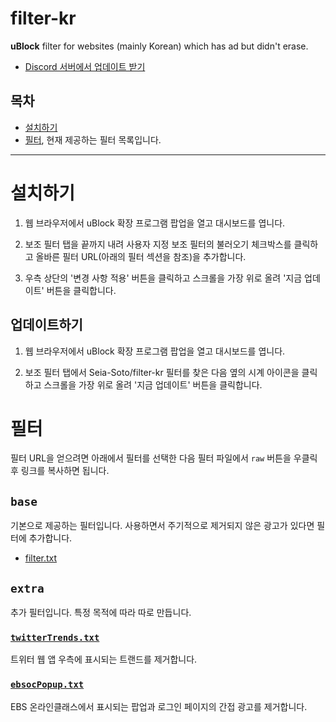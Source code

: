 # filter-kr

**uBlock** filter for websites (mainly Korean) which has ad but didn't erase.

- [Discord 서버에서 업데이트 받기](https://discordapp.com/invite/vAEBXWY)

## 목차

- [설치하기](#설치하기)
- [필터](#필터), 현재 제공하는 필터 목록입니다.

----

# 설치하기

1. 웹 브라우저에서 uBlock 확장 프로그램 팝업을 열고 대시보드를 엽니다.

2. 보조 필터 탭을 끝까지 내려 사용자 지정 보조 필터의 불러오기 체크박스를 클릭하고 올바른 필터 URL(아래의 필터 섹션을 참조)을 추가합니다.

3. 우측 상단의 '변경 사항 적용' 버튼을 클릭하고 스크롤을 가장 위로 올려 '지금 업데이트' 버튼을 클릭합니다.

## 업데이트하기

1. 웹 브라우저에서 uBlock 확장 프로그램 팝업을 열고 대시보드를 엽니다.

2. 보조 필터 탭에서 Seia-Soto/filter-kr 필터를 찾은 다음 옆의 시계 아이콘을 클릭하고 스크롤을 가장 위로 올려 '지금 업데이트' 버튼을 클릭합니다.

# 필터

필터 URL을 얻으려면 아래에서 필터를 선택한 다음 필터 파일에서 `raw` 버튼을 우클릭 후 링크를 복사하면 됩니다.

## `base`

기본으로 제공하는 필터입니다. 사용하면서 주기적으로 제거되지 않은 광고가 있다면 필터에 추가합니다.

- [filter.txt](filter.txt)

## `extra`

추가 필터입니다. 특정 목적에 따라 따로 만듭니다.

### [`twitterTrends.txt`](extra/twitterTrends.txt)

트위터 웹 앱 우측에 표시되는 트랜드를 제거합니다.

### [`ebsocPopup.txt`](extra/ebsocPopup.txt)

EBS 온라인클래스에서 표시되는 팝업과 로그인 페이지의 간접 광고를 제거합니다.
